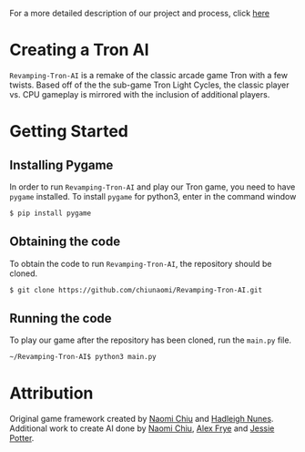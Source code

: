 For a more detailed description of our project and process, click [here](details.md)

# Creating a Tron AI
`Revamping-Tron-AI` is a remake of the classic arcade game Tron with a few twists. Based off of the the sub-game Tron Light Cycles, the classic player vs. CPU gameplay is mirrored with the inclusion of additional players. 

# Getting Started
## Installing Pygame
In order to run `Revamping-Tron-AI` and play our Tron game, you need to have `pygame` installed. To install `pygame` for python3, enter in the command window
``` bash
$ pip install pygame
```

## Obtaining the code
To obtain the code to run `Revamping-Tron-AI`, the repository should be cloned.
``` bash
$ git clone https://github.com/chiunaomi/Revamping-Tron-AI.git
```
## Running the code
To play our game after the repository has been cloned, run the `main.py` file.
``` bash
~/Revamping-Tron-AI$ python3 main.py
```

# Attribution
Original game framework created by [Naomi Chiu](https://github.com/chiunaomi) and [Hadleigh Nunes](https://github.com/hadleigh-000).
Additional work to create AI done by [Naomi Chiu](https://github.com/chiunaomi), [Alex Frye](https://github.com/AlexFrye) and [Jessie Potter](https://github.com/JessiePotter).
